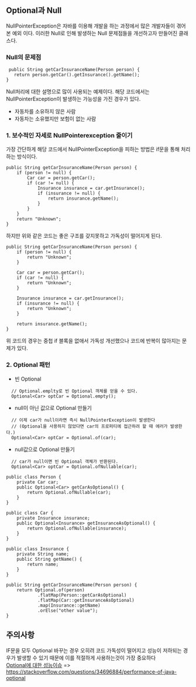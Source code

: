 ## Optional과 Null

NullPointerException은 자바를 이용해 개발을 하는 과정에서 많은 개발자들이 겪어본 예외 이다. 이러한 Null로 인해 발생하는 Null 문제점들을 개선하고자 만들어진 클래스다.

### Null의 문제점

```
 public String getCarInsuranceName(Person person) {
   return person.getCar().getInsurance().getName();
}
```

Null처리에 대한 설명으로 많이 사용되는 예제이다. 해당 코드에서는 NullPointerException이 발생하는 가능성을 가진 경우가 있다.

- 자동차를 소유하지 않은 사람
- 자동차는 소유했지만 보험이 없는 사람

### 1. 보수적인 자세로 NullPointerexception 줄이기

가장 간단하게 해당 코드에서 NullPointerException을 피하는 방법은 if문을 통해 처리하는 방식이다.

```
public String getCarInsuranceName(Person person) {
	if (person != null) {
		Car car = person.getCar();
		if (car != null) {
			Insurance insurance = car.getInsurance();
			if (insurance != null) {
				return insurance.getName();
			}
		}
	}
	return "Unknown";
}

```

하지만 위와 같은 코드는 좋은 구조를 갖지못하고 가독성이 떨어지게 된다.

```
public String getCarInsuranceName(Person person) {
	if (person != null) {
		return "Unknown";
	}

	Car car = person.getCar();
	if (car != null) {
		return "Unknown";
	}

	Insurance insurance = car.getInsurance();
	if (insurance != null) {
		return "Unknown";
	}

	return insurance.getName();
}

```

위 코드의 경우는 중첩 if 블록을 없애서 가독성 개선했으나 코드에 반복이 많아지는 문제가 있다.

### 2. Optional 패턴

- 빈 Optional

```
  // Optional.emplty로 빈 Optional 객체를 얻을 수 있다.
  Optional<Car> optCar = Optional.empty();
```

- null이 아닌 값으로 Optional 만들기

```
  // 이제 car가 null이라면 즉시 NullPointerException이 발생한다
  // (Optional을 사용하지 않았다면 car의 프로퍼티에 접근하려 할 때 에러가 발생한다.)
  Optional<Car> optCar = Optional.of(car);
```

- null값으로 Optional 만들기

```
  // car가 null이면 빈 Optional 객체가 반환된다.
  Optional<Car> optCar = Optional.ofNullable(car);
```

```
public class Person {
    private Car car;
    public Optional<Car> getCarAsOptional() {
        return Optional.ofNullable(car);
    }
}

public class Car {
    private Insurance insurance;
    public Optional<Insurance> getInsuranceAsOptional() {
        return Optional.ofNullable(insurance);
    }
}

public class Insurance {
    private String name;
    public String getName() {
        return name;
    }
}

public String getCarInsuranceName(Person person) {
    return Optional.of(person)
            .flatMap(Person::getCarAsOptional)
            .flatMap(Car::getInsuranceAsOptional)
            .map(Insurance::getName)
            .orElse("other value");
}
```

## 주의사항

IF문을 모두 Optional 바꾸는 경우 오히려 코드 가독성이 떨어지고 성능이 저하되는 경우가 발생할 수 있기 때문에 이를 적절하게 사용하는것이 가장 중요하다  
[Optional에 대한 성능이슈](https://stackoverflow.com/questions/34696884/performance-of-java-optional) => https://stackoverflow.com/questions/34696884/performance-of-java-optional

